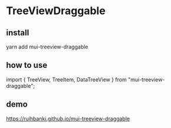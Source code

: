 # TreeViewDraggable

## install

yarn add mui-treeview-draggable

## how to use

import { TreeView, TreeItem, DataTreeView } from "mui-treeview-draggable";

## demo

https://ruihbanki.github.io/mui-treeview-draggable
